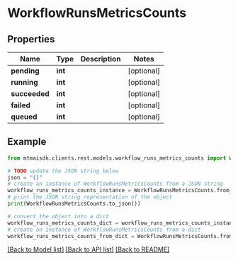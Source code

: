 # WorkflowRunsMetricsCounts


## Properties

Name | Type | Description | Notes
------------ | ------------- | ------------- | -------------
**pending** | **int** |  | [optional] 
**running** | **int** |  | [optional] 
**succeeded** | **int** |  | [optional] 
**failed** | **int** |  | [optional] 
**queued** | **int** |  | [optional] 

## Example

```python
from mtmaisdk.clients.rest.models.workflow_runs_metrics_counts import WorkflowRunsMetricsCounts

# TODO update the JSON string below
json = "{}"
# create an instance of WorkflowRunsMetricsCounts from a JSON string
workflow_runs_metrics_counts_instance = WorkflowRunsMetricsCounts.from_json(json)
# print the JSON string representation of the object
print(WorkflowRunsMetricsCounts.to_json())

# convert the object into a dict
workflow_runs_metrics_counts_dict = workflow_runs_metrics_counts_instance.to_dict()
# create an instance of WorkflowRunsMetricsCounts from a dict
workflow_runs_metrics_counts_from_dict = WorkflowRunsMetricsCounts.from_dict(workflow_runs_metrics_counts_dict)
```
[[Back to Model list]](../README.md#documentation-for-models) [[Back to API list]](../README.md#documentation-for-api-endpoints) [[Back to README]](../README.md)


